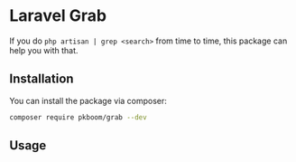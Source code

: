 # Laravel Grab

If you do `php artisan | grep <search>` from time to time, this package can help you with that.

## Installation

You can install the package via composer:

```bash
composer require pkboom/grab --dev
```

## Usage
